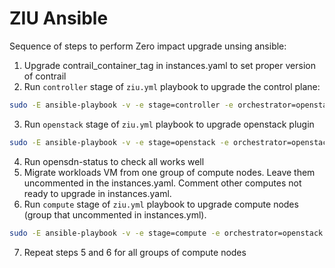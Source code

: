 # ZIU Ansible
Sequence of steps to perform Zero impact upgrade unsing ansible:
1. Upgrade contrail_container_tag in instances.yaml to set proper version of contrail
2. Run `controller` stage of `ziu.yml` playbook to upgrade the control plane:
```sh
sudo -E ansible-playbook -v -e stage=controller -e orchestrator=openstack -e config_file=../instances.yaml playbooks/ziu.yml
```
3. Run `openstack` stage of `ziu.yml` playbook to upgrade openstack plugin
```sh
sudo -E ansible-playbook -v -e stage=openstack -e orchestrator=openstack -e config_file=../instances.yaml playbooks/ziu.yml
```
4. Run opensdn-status to check all works well
5. Migrate workloads VM from one group of compute nodes. Leave them uncommented in the instances.yaml. Comment other computes not ready to upgrаde in instances.yaml.
6. Run `compute` stage of `ziu.yml` playbook to upgrade compute nodes (group that uncommented in instances.yml).
```sh
sudo -E ansible-playbook -v -e stage=compute -e orchestrator=openstack -e config_file=../instances.yaml playbooks/ziu.yml
```
7. Repeat steps 5 and 6 for all groups of compute nodes
